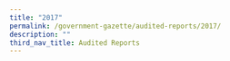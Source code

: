 ```yaml
---
title: "2017"
permalink: /government-gazette/audited-reports/2017/
description: ""
third_nav_title: Audited Reports
---
```

